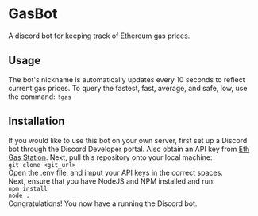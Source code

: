 # GasBot
A discord bot for keeping track of Ethereum gas prices.

## Usage
The bot's nickname is automatically updates every 10 seconds to reflect current gas prices.
To query the fastest, fast, average, and safe, low, use the command:
 `!gas`
 
 ## Installation
 If you would like to use this bot on your own server, first set up a Discord bot through the Discord Developer portal. Also obtain an API key from 
 [Eth Gas Station](https://www.ethgasstation.info/). Next, pull this repository onto your local machine:<br />
 `git clone <git_url>`
 <br>
 Open the .env file, and imput your API keys in the correct spaces.
 <br />
 Next, ensure that you have NodeJS and NPM installed and run:
 <br />
 `npm install`
 <br />
 `node .`
 <br />
 Congratulations! You now have a running the Discord bot.
